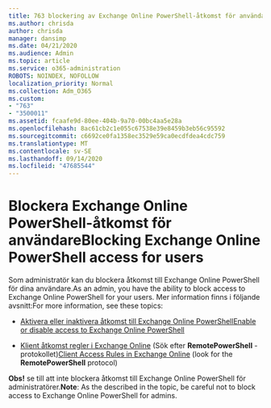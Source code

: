 ```yaml
---
title: 763 blockering av Exchange Online PowerShell-åtkomst för användare
ms.author: chrisda
author: chrisda
manager: dansimp
ms.date: 04/21/2020
ms.audience: Admin
ms.topic: article
ms.service: o365-administration
ROBOTS: NOINDEX, NOFOLLOW
localization_priority: Normal
ms.collection: Adm_O365
ms.custom:
- "763"
- "3500011"
ms.assetid: fcaafe9d-80ee-404b-9a70-00bc4aa5e28a
ms.openlocfilehash: 8ac61cb2c1e055c67538e39e8459b3eb56c95592
ms.sourcegitcommit: c6692ce0fa1358ec3529e59ca0ecdfdea4cdc759
ms.translationtype: MT
ms.contentlocale: sv-SE
ms.lasthandoff: 09/14/2020
ms.locfileid: "47685544"
---
```

# <a name="blocking-exchange-online-powershell-access-for-users"></a><span data-ttu-id="e1cf8-102">Blockera Exchange Online PowerShell-åtkomst för användare</span><span class="sxs-lookup"><span data-stu-id="e1cf8-102">Blocking Exchange Online PowerShell access for users</span></span>
<span data-ttu-id="e1cf8-103">Som administratör kan du blockera åtkomst till Exchange Online PowerShell för dina användare.</span><span class="sxs-lookup"><span data-stu-id="e1cf8-103">As an admin, you have the ability to block access to Exchange Online PowerShell for your users.</span></span> <span data-ttu-id="e1cf8-104">Mer information finns i följande avsnitt:</span><span class="sxs-lookup"><span data-stu-id="e1cf8-104">For more information, see these topics:</span></span>

- [<span data-ttu-id="e1cf8-105">Aktivera eller inaktivera åtkomst till Exchange Online PowerShell</span><span class="sxs-lookup"><span data-stu-id="e1cf8-105">Enable or disable access to Exchange Online PowerShell</span></span>](https://docs.microsoft.com/powershell/exchange/exchange-online/disable-access-to-exchange-online-powershell)

- <span data-ttu-id="e1cf8-106">[Klient åtkomst regler i Exchange Online](https://technet.microsoft.com/library/mt842508.aspx) (Sök efter **RemotePowerShell** -protokollet)</span><span class="sxs-lookup"><span data-stu-id="e1cf8-106">[Client Access Rules in Exchange Online](https://technet.microsoft.com/library/mt842508.aspx) (look for the **RemotePowerShell** protocol)</span></span> 

<span data-ttu-id="e1cf8-107">**Obs!** se till att inte blockera åtkomst till Exchange Online PowerShell för administratörer.</span><span class="sxs-lookup"><span data-stu-id="e1cf8-107">**Note**: As the described in the topic, be careful not to block access to Exchange Online PowerShell for admins.</span></span>
